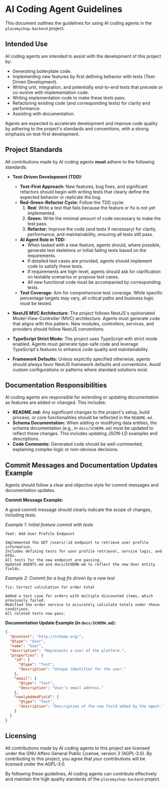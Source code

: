 # AI Coding Agent Guidelines

This document outlines the guidelines for using AI coding agents in the `placemyshop-backend` project.

## Intended Use

AI coding agents are intended to assist with the development of this project by:

- Generating boilerplate code.
- Implementing new features by first defining behavior with tests (Test-Driven Development).
- Writing unit, integration, and potentially end-to-end tests that precede or co-evolve with implementation code.
- Writing implementation code to make these tests pass.
- Refactoring existing code (and corresponding tests) for clarity and performance.
- Assisting with documentation.

Agents are expected to accelerate development and improve code quality by adhering to the project's standards and conventions, with a strong emphasis on test-first development.

## Project Standards

All contributions made by AI coding agents **must** adhere to the following standards:

- **Test-Driven Development (TDD):**
    - **Test-First Approach:** New features, bug fixes, and significant refactors should begin with writing tests that clearly define the expected behavior or replicate the bug.
    - **Red-Green-Refactor Cycle:** Follow the TDD cycle:
        1.  **Red:** Write a test that fails because the feature or fix is not yet implemented.
        2.  **Green:** Write the minimal amount of code necessary to make the test pass.
        3.  **Refactor:** Improve the code (and tests if necessary) for clarity, performance, and maintainability, ensuring all tests still pass.
    - **AI Agent Role in TDD:**
        - When tasked with a new feature, agents should, where possible, generate test skeletons or initial failing tests based on the requirements.
        - If detailed test cases are provided, agents should implement code to satisfy these tests.
        - If requirements are high-level, agents should ask for clarification on testable scenarios or propose test cases.
        - All new functional code must be accompanied by corresponding tests.
    - **Test Coverage:** Aim for comprehensive test coverage. While specific percentage targets may vary, all critical paths and business logic must be tested.

- **NestJS MVC Architecture:** The project follows NestJS's opinionated Model-View-Controller (MVC) architecture. Agents must generate code that aligns with this pattern. New modules, controllers, services, and providers should follow NestJS conventions.
- **TypeScript Strict Mode:** The project uses TypeScript with strict mode enabled. Agents must generate type-safe code and leverage TypeScript's features to enhance code quality and maintainability.
- **Framework Defaults:** Unless explicitly specified otherwise, agents should always favor NestJS framework defaults and conventions. Avoid custom configurations or patterns where standard solutions exist.

## Documentation Responsibilities

AI coding agents are responsible for extending or updating documentation as features are added or changed. This includes:

- **README.md:** Any significant changes to the project's setup, build process, or core functionalities should be reflected in the `README.md`.
- **Schema Documentation:** When adding or modifying data entities, the schema documentation (e.g., in `docs/SCHEMA.md`) must be updated to reflect these changes. This includes updating JSON-LD examples and descriptions.
- **Code Comments:** Generated code should be well-commented, explaining complex logic or non-obvious decisions.

## Commit Messages and Documentation Updates Example

Agents should follow a clear and objective style for commit messages and documentation updates.

**Commit Message Example:**

A good commit message should clearly indicate the scope of changes, including tests.

*Example 1: Initial feature commit with tests*
```
feat: Add User Profile Endpoint

Implemented the GET /users/:id endpoint to retrieve user profile information.
Includes defining tests for user profile retrieval, service logic, and DTOs.
All tests for the new endpoint are passing.
Updated AGENTS.md and docs/SCHEMA.md to reflect the new User entity fields.
```

*Example 2: Commit for a bug fix driven by a new test*
```
fix: Correct calculation for order total

Added a test case for orders with multiple discounted items, which previously failed.
Modified the order service to accurately calculate totals under these conditions.
All related tests now pass.
```

**Documentation Update Example (in `docs/SCHEMA.md`):**

```json
{
  "@context": "http://schema.org/",
  "@type": "User",
  "name": "User",
  "description": "Represents a user of the platform.",
  "properties": {
    "id": {
      "@type": "Text",
      "description": "Unique identifier for the user."
    },
    "email": {
      "@type": "Text",
      "description": "User's email address."
    },
    "newlyAddedField": {
      "@type": "Text",
      "description": "Description of the new field added by the agent."
    }
  }
}
```

## Licensing

All contributions made by AI coding agents to this project are licensed under the GNU Affero General Public License, version 3 (AGPL-3.0). By contributing to this project, you agree that your contributions will be licensed under the AGPL-3.0.

By following these guidelines, AI coding agents can contribute effectively and maintain the high quality standards of the `placemyshop-backend` project.
